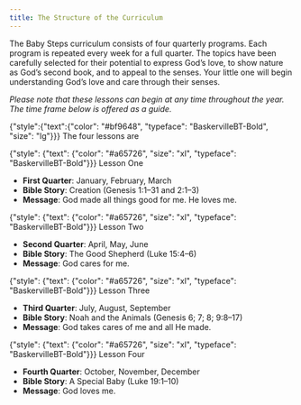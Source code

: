 ```yaml
---
title: The Structure of the Curriculum
---
```


The Baby Steps curriculum consists of four quarterly programs. Each program is repeated every week for a full quarter. The topics have been carefully selected for their potential to express God’s love, to show nature as God’s second book, and to appeal to the senses. Your little one will begin understanding God’s love and care through their senses.

_Please note that these lessons can begin at any time throughout the year. The time frame below is offered as a guide._

{"style":{"text":{"color": "#bf9648", "typeface": "BaskervilleBT-Bold", "size": "lg"}}}
The four lessons are

{"style": {"text": {"color": "#a65726", "size": "xl", "typeface": "BaskervilleBT-Bold"}}}
Lesson One

+ **First Quarter**: January, February, March
+ **Bible Story**: Creation (Genesis 1:1–31 and 2:1–3)
+ **Message**: God made all things good for me. He loves me.

{"style": {"text": {"color": "#a65726", "size": "xl", "typeface": "BaskervilleBT-Bold"}}}
Lesson Two

+ **Second Quarter**: April, May, June
+ **Bible Story**: The Good Shepherd (Luke 15:4–6)
+ **Message**: God cares for me.

{"style": {"text": {"color": "#a65726", "size": "xl", "typeface": "BaskervilleBT-Bold"}}}
Lesson Three

+ **Third Quarter**: July, August, September
+ **Bible Story**: Noah and the Animals (Genesis 6; 7; 8; 9:8–17)
+ **Message**: God takes cares of me and all He made.

{"style": {"text": {"color": "#a65726", "size": "xl", "typeface": "BaskervilleBT-Bold"}}}
Lesson Four

+ **Fourth Quarter**: October, November, December
+ **Bible Story**: A Special Baby (Luke 19:1–10)
+ **Message**: God loves me.